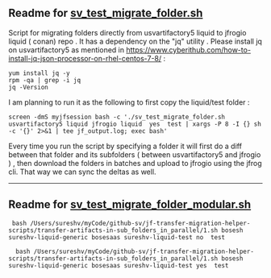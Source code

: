 ## Readme for [sv_test_migrate_folder.sh](sv_test_migrate_folder.sh)

Script for migrating folders directly from usvartifactory5 liquid  to jfrogio liquid ( conan) repo . It has a dependency on the "jq" utility .
Please install jq on usvartifactory5 as mentioned in https://www.cyberithub.com/how-to-install-jq-json-processor-on-rhel-centos-7-8/ :
```
yum install jq -y
rpm -qa | grep -i jq
jq -Version
```

I am planning to run it as the following to first copy the liquid/test folder :
```
screen -dmS myjfsession bash -c './sv_test_migrate_folder.sh usvartifactory5 liquid jfrogio liquid  yes  test | xargs -P 8 -I {} sh -c '{}' 2>&1 | tee jf_output.log; exec bash'
```

Every time you  run the script by specifying a folder it will first do a diff between that folder and its subfolders ( between usvartifactory5 and  jfrogio  ) ,
 then  download the folders in batches and upload to jfrogio using the jfrog cli. That way we can sync the deltas as well.

 ---
 ## Readme for [sv_test_migrate_folder_modular.sh](sv_test_migrate_folder_modular.sh)

```
 bash /Users/sureshv/myCode/github-sv/jf-transfer-migration-helper-scripts/transfer-artifacts-in-sub_folders_in_parallel/1.sh bosesh sureshv-liquid-generic bosesaas sureshv-liquid-test no  test

  bash /Users/sureshv/myCode/github-sv/jf-transfer-migration-helper-scripts/transfer-artifacts-in-sub_folders_in_parallel/1.sh bosesh sureshv-liquid-generic bosesaas sureshv-liquid-test yes  test
```

